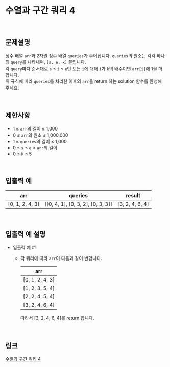 # 수열과 구간 쿼리 4

<br>

## 문제설명
정수 배열 `arr`과 2차원 정수 배열 `queries`가 주어집니다. `queries`의 원소는 각각 하나의 `query`를 나타내며, `[s, e, k]` 꼴입니다.<br>
각 `query`마다 순서대로 `s` ≤ `i` ≤ `e`인 모든 `i`에 대해 `i`가 `k`의 배수이면 `arr[i]`에 1을 더합니다.<br>
위 규칙에 따라 `queries`를 처리한 이후의 `arr`을 return 하는 solution 함수를 완성해 주세요.

<br>

## 제한사항
- 1 ≤ `arr`의 길이 ≤ 1,000
- 0 ≤ `arr`의 원소 ≤ 1,000,000
- 1 ≤ `queries`의 길이 ≤ 1,000
- 0 ≤ `s` ≤ `e` < `arr`의 길이
- 0 ≤ `k` ≤ 5

<br>

## 입출력 예
| arr | queries | result |
|---|---|---|
| [0, 1, 2, 4, 3] | [[0, 4, 1], [0, 3, 2], [0, 3, 3]] | [3, 2, 4, 6, 4] |

<br>

## 입출력 예 설명
- 입출력 예 #1
    - 각 쿼리에 따라 `arr`이 다음과 같이 변합니다.

        | arr |
        |---|
        | [0, 1, 2, 4, 3] |
        | [1, 2, 3, 5, 4] |
        | [2, 2, 4, 5, 4] |
        | [3, 2, 4, 6, 4] |

        따라서 [3, 2, 4, 6, 4]를 return 합니다.

<br>

## 링크
[수열과 구간 쿼리 4](https://school.programmers.co.kr/learn/courses/30/lessons/181922)
